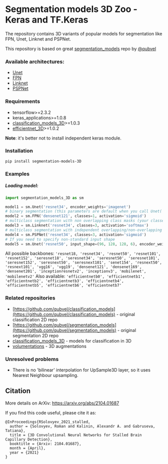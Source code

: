# Segmentation models 3D Zoo - Keras and TF.Keras

The repository contains 3D variants of popular models for segmentation like FPN, Unet, Linknet and PSPNet. 

This repository is based on great [segmentation_models](https://github.com/qubvel/segmentation_models) repo by [@qubvel](https://github.com/qubvel/)

### Available architectures: 
-  [Unet](https://arxiv.org/abs/1505.04597>)
-  [FPN](http://presentations.cocodataset.org/COCO17-Stuff-FAIR.pdf)
-  [Linknet](https://arxiv.org/abs/1707.03718)
-  [PSPNet](https://arxiv.org/abs/1612.01105)

### Requirements

* tensorflow>=2.3.2
* keras_applications>=1.0.8
* [classification_models_3D](https://github.com/ZFTurbo/classification_models_3D)>=1.0.3
* [efficientnet_3D](https://github.com/ZFTurbo/efficientnet_3D)>=1.0.2

**Note**: it's better not to install independent keras module.

### Installation

`pip install segmentation-models-3D`

### Examples 

##### Loading model:

```python
import segmentation_models_3D as sm

model1 = sm.Unet('resnet34', encoder_weights='imagenet')
# binary segmentation (this parameters are default when you call Unet('resnet34')
model2 = sm.FPN('densenet121', classes=1, activation='sigmoid')
# multiclass segmentation with non overlapping class masks (your classes + background)
model3 = sm.Linknet('resnet34', classes=3, activation='softmax')
# multiclass segmentation with independent overlapping/non-overlapping class masks
model4 = sm.PSPNet('resnet34', classes=3, activation='sigmoid')
# If you need to specify non-standard input shape
model5 = sm.Unet('resnet50', input_shape=(96, 128, 128, 6), encoder_weights=None)
```

All possible backbones: `'resnet18, 'resnet34', 'resnet50', 'resnet101', 'resnet152', 'seresnet18', 'seresnet34', 'seresnet50', 'seresnet101', 'seresnet152', 'seresnext50', 'seresnext101', 'senet154', 'resnext50', 'resnext101', 'vgg16', 'vgg19', 'densenet121', 'densenet169', 'densenet201', 'inceptionresnetv2', 'inceptionv3', 'mobilenet', 'mobilenetv2'`
Also available: `'efficientnetb0', 'efficientnetb1', 'efficientnetb2', 'efficientnetb3', 'efficientnetb4', 'efficientnetb5', 'efficientnetb6', 'efficientnetb7'`

### Related repositories

 * [https://github.com/qubvel/classification_models](https://github.com/qubvel/classification_models) - original classification 2D repo
 * [https://github.com/qubvel/segmentation_models](https://github.com/qubvel/segmentation_models) - original segmentation 2D repo
 * [classification_models_3D](https://github.com/ZFTurbo/classification_models_3D) - models for classification in 3D
 * [volumentations](https://github.com/ZFTurbo/volumentations) - 3D augmentations
 
### Unresolved problems

* There is no 'bilinear' interpolation for UpSample3D layer, so it uses Nearest Neighbour upsampling.
 
## Citation

More details on ArXiv: https://arxiv.org/abs/2104.01687

If you find this code useful, please cite it as:
```
@InProceedings{RSolovyev_2021_stalled,
  author = {Solovyev, Roman and Kalinin, Alexandr A. and Gabruseva, Tatiana},
  title = {3D Convolutional Neural Networks for Stalled Brain Capillary Detection},
  booktitle = {Arxiv: 2104.01687},
  month = {April},
  year = {2021}
}
```
